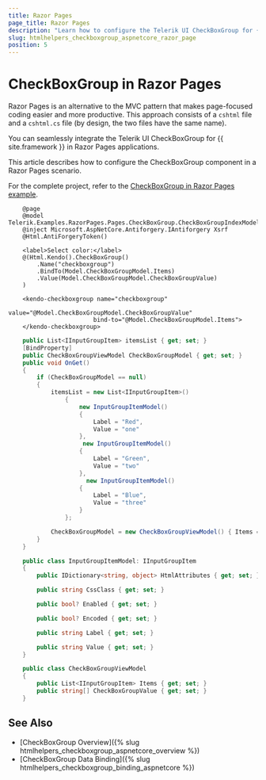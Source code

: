 ```yaml
---
title: Razor Pages
page_title: Razor Pages
description: "Learn how to configure the Telerik UI CheckBoxGroup for {{ site.framework }} in RazorPage scenario."
slug: htmlhelpers_checkboxgroup_aspnetcore_razor_page
position: 5
---
```


# CheckBoxGroup in Razor Pages

Razor Pages is an alternative to the MVC pattern that makes page-focused coding easier and more productive. This approach consists of a `cshtml` file and a `cshtml.cs` file (by design, the two files have the same name). 

You can seamlessly integrate the Telerik UI CheckBoxGroup for {{ site.framework }} in Razor Pages applications.

This article describes how to configure the CheckBoxGroup component in a Razor Pages scenario.

For the complete project, refer to the [CheckBoxGroup in Razor Pages example](https://github.com/telerik/ui-for-aspnet-core-examples/blob/master/Telerik.Examples.RazorPages/Telerik.Examples.RazorPages/Pages/CheckBoxGroup/CheckBoxGroupIndex.cshtml).


```HtmlHelper
    @page
    @model Telerik.Examples.RazorPages.Pages.CheckBoxGroup.CheckBoxGroupIndexModel
    @inject Microsoft.AspNetCore.Antiforgery.IAntiforgery Xsrf
    @Html.AntiForgeryToken()

    <label>Select color:</label>
    @(Html.Kendo().CheckBoxGroup()
        .Name("checkboxgroup")
        .BindTo(Model.CheckBoxGroupModel.Items)
        .Value(Model.CheckBoxGroupModel.CheckBoxGroupValue)
    )
```
```TagHelper
    <kendo-checkboxgroup name="checkboxgroup"
                        value="@Model.CheckBoxGroupModel.CheckBoxGroupValue"
                        bind-to="@Model.CheckBoxGroupModel.Items">
    </kendo-checkboxgroup>
```
```C# PageModel
	public List<IInputGroupItem> itemsList { get; set; }
    [BindProperty]
    public CheckBoxGroupViewModel CheckBoxGroupModel { get; set; }
    public void OnGet()
    {
        if (CheckBoxGroupModel == null)
        {
            itemsList = new List<IInputGroupItem>()
                {
                    new InputGroupItemModel()
                    {
                        Label = "Red",
                        Value = "one"
                    },
                     new InputGroupItemModel()
                    {
                        Label = "Green",
                        Value = "two"
                    },
                      new InputGroupItemModel()
                    {
                        Label = "Blue",
                        Value = "three"
                    }
                };

            CheckBoxGroupModel = new CheckBoxGroupViewModel() { Items = itemsList, CheckBoxGroupValue = new string[] { "two" } };
        }
    }
```
```C# InputGroupItemModel.cs
    public class InputGroupItemModel: IInputGroupItem
    {
        public IDictionary<string, object> HtmlAttributes { get; set; }

        public string CssClass { get; set; }

        public bool? Enabled { get; set; }

        public bool? Encoded { get; set; }

        public string Label { get; set; }

        public string Value { get; set; }
    }
```
```C# CheckBoxGroupViewModel.cs
    public class CheckBoxGroupViewModel
    {
        public List<IInputGroupItem> Items { get; set; }
        public string[] CheckBoxGroupValue { get; set; }
    }
```

## See Also

* [CheckBoxGroup Overview]({% slug htmlhelpers_checkboxgroup_aspnetcore_overview %})
* [CheckBoxGroup Data Binding]({% slug htmlhelpers_checkboxgroup_binding_aspnetcore %})
